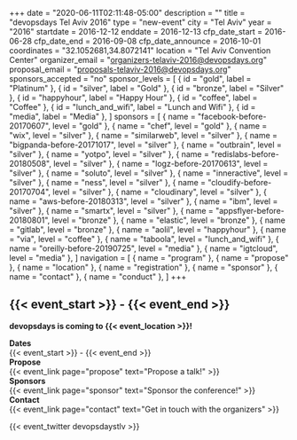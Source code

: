 +++
date = "2020-06-11T02:11:48-05:00"
description = ""
title = "devopsdays Tel Aviv 2016"
type = "new-event"
city = "Tel Aviv"
year = "2016"
startdate = 2016-12-12
enddate = 2016-12-13
cfp_date_start = 2016-06-28
cfp_date_end = 2016-09-08
cfp_date_announce = 2016-10-01
coordinates = "32.1052681,34.8072141"
location = "Tel Aviv Convention Center"
organizer_email = "organizers-telaviv-2016@devopsdays.org"
proposal_email = "proposals-telaviv-2016@devopsdays.org"
sponsors_accepted = "no"
sponsor_levels = [
    { id = "gold", label = "Platinum" },
    { id = "silver", label = "Gold" },
    { id = "bronze", label = "Silver" },
    { id = "happyhour", label = "Happy Hour" },
    { id = "coffee", label = "Coffee" },
    { id = "lunch_and_wifi", label = "Lunch and Wifi" },
    { id = "media", label = "Media" },
]
sponsors = [
    { name = "facebook-before-20170607", level = "gold" },
    { name = "chef", level = "gold" },
    { name = "wix", level = "silver" },
    { name = "similarweb", level = "silver" },
    { name = "bigpanda-before-20171017", level = "silver" },
    { name = "outbrain", level = "silver" },
    { name = "yotpo", level = "silver" },
    { name = "redislabs-before-20180508", level = "silver" },
    { name = "logz-before-20170613", level = "silver" },
    { name = "soluto", level = "silver" },
    { name = "inneractive", level = "silver" },
    { name = "ness", level = "silver" },
    { name = "cloudify-before-20170704", level = "silver" },
    { name = "cloudinary", level = "silver" },
    { name = "aws-before-20180313", level = "silver" },
    { name = "ibm", level = "silver" },
    { name = "smartx", level = "silver" },
    { name = "appsflyer-before-20180801", level = "bronze" },
    { name = "elastic", level = "bronze" },
    { name = "gitlab", level = "bronze" },
    { name = "aolil", level = "happyhour" },
    { name = "via", level = "coffee" },
    { name = "taboola", level = "lunch_and_wifi" },
    { name = "oreilly-before-20190725", level = "media" },
    { name = "igtcloud", level = "media" },
]
navigation = [
    { name = "program" },
    { name = "propose" },
    { name = "location" },
    { name = "registration" },
    { name = "sponsor" },
    { name = "contact" },
    { name = "conduct" },
]
+++
<h2>{{< event_start >}} - {{< event_end >}}</h2>


**devopsdays is coming to {{< event_location >}}!**

<!-- <div style="text-align:center;">
  {{< event_logo >}}
</div> -->

<div class = "row">
  <div class = "col-md-2">
    <strong>Dates</strong>
  </div>
  <div class = "col-md-8">
    {{< event_start >}} - {{< event_end >}}
  </div>
</div>

<!-- <div class = "row">
  <div class = "col-md-2">
    <strong>Location</strong>
  </div>
  <div class = "col-md-8">
    {{< event_location >}}
  </div>
</div> -->

<!-- <div class = "row">
  <div class = "col-md-2">
    <strong>Register</strong>
  </div>
  <div class = "col-md-8">
    {{< event_link page="registration" text="Register to attend the conference!" >}}
  </div>
</div> -->

<div class = "row">
  <div class = "col-md-2">
    <strong>Propose</strong>
  </div>
  <div class = "col-md-8">
    {{< event_link page="propose" text="Propose a talk!" >}}
  </div>
</div>

<!-- <div class = "row">
  <div class = "col-md-2">
    <strong>Program</strong>
  </div>
  <div class = "col-md-8">
    View the {{< event_link page="program" text="program." >}}
  </div>
</div> -->

<!-- <div class = "row">
  <div class = "col-md-2">
    <strong>Speakers</strong>
  </div>
  <div class = "col-md-8">
    Check out the {{< event_link page="speakers" text="speakers!" >}}
  </div>
</div> -->

<div class = "row">
  <div class = "col-md-2">
    <strong>Sponsors</strong>
  </div>
  <div class = "col-md-8">
    {{< event_link page="sponsor" text="Sponsor the conference!" >}}
  </div>
</div>

<div class = "row">
  <div class = "col-md-2">
    <strong>Contact</strong>
  </div>
  <div class = "col-md-8">
    {{< event_link page="contact" text="Get in touch with the organizers" >}}
  </div>
</div>

{{< event_twitter devopsdaystlv >}}

